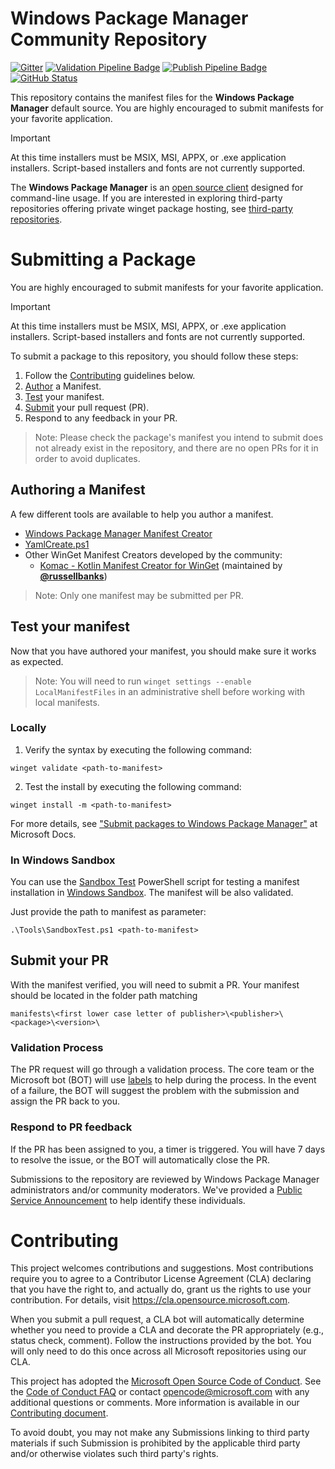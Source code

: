 # Windows Package Manager Community Repository

[![Gitter](https://img.shields.io/gitter/room/Microsoft/winget-pkgs)](https://gitter.im/Microsoft/winget-pkgs)
[![Validation Pipeline Badge](https://img.shields.io/endpoint?url=https://winget-pme.azurefd.net/api/GetServiceComponentStatusBadge?component=ValidationPipeline 'Validation Pipeline Badge')](https://dev.azure.com/ms/winget-pkgs/_build?definitionId=337)
[![Publish Pipeline Badge](https://img.shields.io/endpoint?url=https://winget-pme.azurefd.net/api/GetServiceComponentStatusBadge?component=PublishPipeline 'Publish Pipeline Badge')](https://dev.azure.com/ms/winget-pkgs/_build?definitionId=338)
[![GitHub Status](https://img.shields.io/endpoint?url=https://api.bittu.eu.org/github-status-badge-endpoint)](https://www.githubstatus.com)

This repository contains the manifest files for the **Windows Package Manager** default source. You are highly encouraged to submit manifests for your favorite application.

> [!IMPORTANT]
> At this time installers must be MSIX, MSI, APPX, or .exe application installers. Script-based installers and fonts are not currently supported.

The **Windows Package Manager** is an [open source client](https://github.com/microsoft/winget-cli) designed for command-line usage. If you are interested in exploring third-party repositories offering private winget package hosting, see [third-party repositories](THIRD_PARTY.md).

# Submitting a Package

You are highly encouraged to submit manifests for your favorite application.

> [!IMPORTANT]
> At this time installers must be MSIX, MSI, APPX, or .exe application installers. Script-based installers and fonts are not currently supported.

To submit a package to this repository, you should follow these steps:

1. Follow the [Contributing](#contributing) guidelines below.
2. [Author](AUTHORING_MANIFESTS.md) a Manifest.
3. [Test](#test-your-manifest) your manifest.
4. [Submit](#submit-your-pr) your pull request (PR).
5. Respond to any feedback in your PR.

> Note: Please check the package's manifest you intend to submit does not already exist in the repository, and there are no open PRs for it in order to avoid duplicates.

## Authoring a Manifest

A few different tools are available to help you author a manifest.

- [Windows Package Manager Manifest Creator](https://github.com/microsoft/winget-create)
- [YamlCreate.ps1](doc/tools/YamlCreate.md)
- Other WinGet Manifest Creators developed by the community:
  - [Komac - Kotlin Manifest Creator for WinGet](https://github.com/russellbanks/Komac) (maintained by [**@russellbanks**](https://github.com/russellbanks))

> Note: Only one manifest may be submitted per PR.

## Test your manifest

Now that you have authored your manifest, you should make sure it works as expected.

> Note: You will need to run `winget settings --enable LocalManifestFiles` in an administrative shell before working with local manifests.

### Locally

1. Verify the syntax by executing the following command:

```
winget validate <path-to-manifest>
```

2. Test the install by executing the following command:

```
winget install -m <path-to-manifest>
```

For more details, see ["Submit packages to Windows Package Manager"](https://docs.microsoft.com/windows/package-manager/package) at Microsoft Docs.

### In Windows Sandbox

You can use the [Sandbox Test](Tools/SandboxTest.ps1) PowerShell script for testing a manifest installation in [Windows Sandbox](https://docs.microsoft.com/windows/security/threat-protection/windows-sandbox/windows-sandbox-overview). The manifest will be also validated.

Just provide the path to manifest as parameter:

```
.\Tools\SandboxTest.ps1 <path-to-manifest>
```

## Submit your PR

With the manifest verified, you will need to submit a PR. Your manifest should be located in the folder path matching

```
manifests\<first lower case letter of publisher>\<publisher>\<package>\<version>\
```

### Validation Process

The PR request will go through a validation process. The core team or the Microsoft bot (BOT) will use [labels](https://docs.microsoft.com/windows/package-manager/package/winget-validation#pull-request-labels) to help during the process. In the event of a failure, the BOT will suggest the problem with the submission and assign the PR back to you.

### Respond to PR feedback

If the PR has been assigned to you, a timer is triggered. You will have 7 days to resolve the issue, or the BOT will automatically close the PR.

Submissions to the repository are reviewed by Windows Package Manager administrators and/or community moderators. We've provided a [Public Service Announcement](https://github.com/microsoft/winget-pkgs/issues/15674) to help identify these individuals.

# Contributing

This project welcomes contributions and suggestions. Most contributions require you to agree to a Contributor License Agreement (CLA) declaring that you have the right to, and actually do, grant us the rights to use your contribution. For details, visit https://cla.opensource.microsoft.com.

When you submit a pull request, a CLA bot will automatically determine whether you need to provide a CLA and decorate the PR appropriately (e.g., status check, comment). Follow the instructions provided by the bot. You will only need to do this once across all Microsoft repositories using our CLA.

This project has adopted the [Microsoft Open Source Code of Conduct](https://opensource.microsoft.com/codeofconduct/).
See the [Code of Conduct FAQ](https://opensource.microsoft.com/codeofconduct/faq/) or
contact [opencode@microsoft.com](mailto:opencode@microsoft.com) with any additional questions or comments. More information is available in our [Contributing document](CONTRIBUTING.md).

To avoid doubt, you may not make any Submissions linking to third party materials if such Submission is prohibited by the applicable third party and/or otherwise violates such third party's rights.

